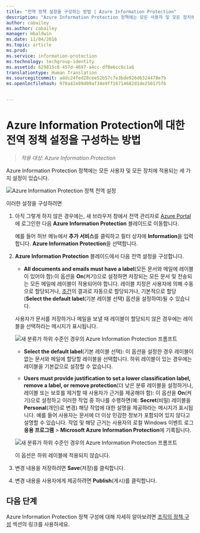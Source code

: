 ```yaml
---
title: "전역 정책 설정을 구성하는 방법 | Azure Information Protection"
description: "Azure Information Protection 정책에는 모든 사용자 및 모든 장치에 적용되는 세 가지 설정이 있습니다."
author: cabailey
ms.author: cabailey
manager: mbaldwin
ms.date: 11/04/2016
ms.topic: article
ms.prod: 
ms.service: information-protection
ms.technology: techgroup-identity
ms.assetid: 629815c0-457d-4697-a4cc-df0e6cc0c1a6
translationtype: Human Translation
ms.sourcegitcommit: addc24fed28cee52b57c7e3bde926d6324478e7b
ms.openlocfilehash: 970a42e89d09af34e9ff16714682d1de250175f6


---
```


# <a name="how-to-configure-the-global-policy-settings-for-azure-information-protection"></a>Azure Information Protection에 대한 전역 정책 설정을 구성하는 방법

>*적용 대상: Azure Information Protection*

Azure Information Protection 정책에는 모든 사용자 및 모든 장치에 적용되는 세 가지 설정이 있습니다.

![Azure Information Protection 정책 전역 설정](../media/info-protect-policy-settings.png)


이러한 설정을 구성하려면

1. 아직 그렇게 하지 않은 경우에는, 새 브라우저 창에서 전역 관리자로 [Azure Portal](https://portal.azure.com)에 로그인한 다음 **Azure Information Protection** 블레이드로 이동합니다. 
    
    예를 들어 허브 메뉴에서 **추가 서비스**를 클릭하고 필터 상자에 **Information**을 입력합니다. **Azure Information Protection**을 선택합니다.

2. **Azure Information Protection** 블레이드에서 다음 전역 설정을 구성합니다.

    - **All documents and emails must have a label**(모든 문서와 메일에 레이블이 있어야 함):이 옵션을 **On**(켜기)으로 설정하면 저장되는 모든 문서 및 전송되는 모든 메일에 레이블이 적용되어야 합니다. 레이블 지정은 사용자에 의해 수동으로 할당되거나, [조건](configure-policy-classification.md)의 결과로 자동으로 할당되거나, 기본적으로 할당(**Select the default label**(기본 레이블 선택) 옵션을 설정하여)될 수 있습니다. 

    사용자가 문서를 저장하거나 메일을 보낼 때 레이블이 할당되지 않은 경우에는 레이블을 선택하라는 메시지가 표시됩니다.

    ![새 분류가 하위 수준인 경우의 Azure Information Protection 프롬프트](../media/info-protect-enforce-label.png)

    - **Select the default label**(기본 레이블 선택): 이 옵션을 설정한 경우 레이블이 없는 문서와 메일에 할당할 레이블을 선택합니다. 하위 레이블이 있는 경우에는 레이블을 기본값으로 설정할 수 없습니다. 

    - **Users must provide justification to set a lower classification label, remove a label, or remove protection**(더 낮은 분류 레이블을 설정하거나, 레이블 또는 보호를 제거할 때 사용자가 근거를 제공해야 함): 이 옵션을 **On**(켜기)으로 설정하고 이러한 작업 중 하나를 수행하면(예: **Secret**(비밀) 레이블을 **Personal**(개인)로 변경) 해당 작업에 대한 설명을 제공하라는 메시지가 표시됩니다. 예를 들어 사용자는 문서에 더 이상 민감한 정보가 포함되어 있지 않다고 설명할 수 있습니다. 작업 및 해당 근거는 사용자의 로컬 Windows 이벤트 로그 **응용 프로그램** > **Microsoft Azure Information Protection**에 기록됩니다.  

    ![새 분류가 하위 수준인 경우의 Azure Information Protection 프롬프트](../media/info-protect-lower-justification.png)

    이 옵션은 하위 레이블에 적용되지 않습니다.

3. 변경 내용을 저장하려면 **Save**(저장)를 클릭합니다.

4. 변경 내용을 사용자에게 제공하려면 **Publish**(게시)를 클릭합니다.

## <a name="next-steps"></a>다음 단계

Azure Information Protection 정책 구성에 대해 자세히 알아보려면 [조직의 정책 구성](configure-policy.md#configuring-your-organizations-policy) 섹션의 링크를 사용하세요.  












<!--HONumber=Nov16_HO1-->



